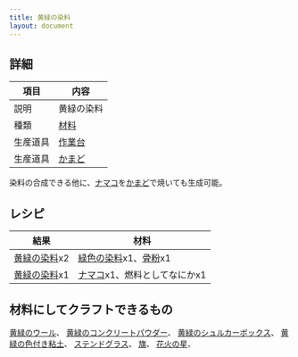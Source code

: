 ```yaml
---
title: 黄緑の染料
layout: document
---
```

## 詳細

|項目|内容|
|---|---|
|説明|黄緑の染料|
|種類|[材料](材料)|
|生産道具|[作業台](作業台)|
|生産道具|[かまど](かまど)|

染料の合成できる他に、[ナマコ](ナマコ)を[かまど](かまど)で焼いても生成可能。

## レシピ

|結果|材料|
|---|---|
|[黄緑の染料](黄緑の染料)x2|[緑色の染料](緑色の染料)x1、[骨粉](骨粉)x1|
|[黄緑の染料](黄緑の染料)x1|[ナマコ](ナマコ)x1、燃料としてなにかx1|

## 材料にしてクラフトできるもの

[黄緑のウール](黄緑のウール)、
[黄緑のコンクリートパウダー](黄緑のコンクリートパウダー)、
[黄緑のシュルカーボックス](黄緑のシュルカーボックス)、
[黄緑の色付き粘土](黄緑の色付き粘土)、
[ステンドグラス](ステンドグラス)、
[旗](旗)、
[花火の星](花火の星)、
